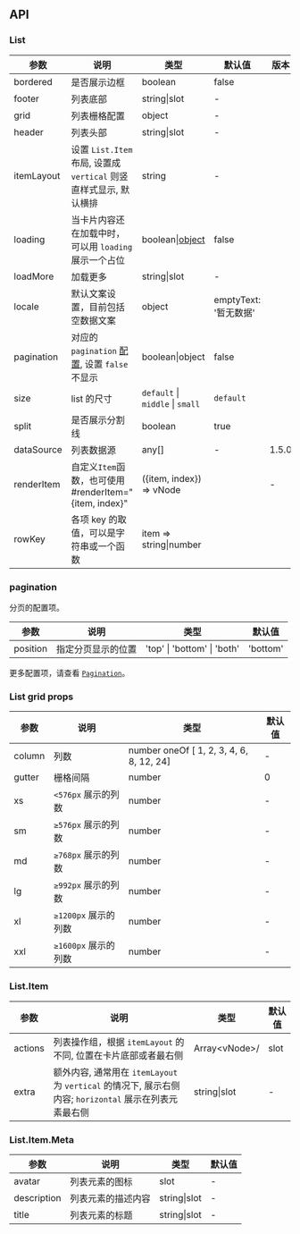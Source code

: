 ## API

### List

| 参数 | 说明 | 类型 | 默认值 | 版本 |
| --- | --- | --- | --- | --- |
| bordered | 是否展示边框 | boolean | false |  |
| footer | 列表底部 | string\|slot | - |  |
| grid | 列表栅格配置 | object | - |  |
| header | 列表头部 | string\|slot | - |  |
| itemLayout | 设置 `List.Item` 布局, 设置成 `vertical` 则竖直样式显示, 默认横排 | string | - |  |
| loading | 当卡片内容还在加载中时，可以用 `loading` 展示一个占位 | boolean\|[object](https://www.antdv.com/components/spin-cn/#API) | false |  |
| loadMore | 加载更多 | string\|slot | - |  |
| locale | 默认文案设置，目前包括空数据文案 | object | emptyText: '暂无数据' |  |
| pagination | 对应的 `pagination` [配置](https://www.antdv.com/components/pagination-cn/#API), 设置 `false` 不显示 | boolean\|object | false |  |
| size | list 的尺寸 | `default` \| `middle` \| `small` | `default` |  |
| split | 是否展示分割线 | boolean | true |  |
| dataSource | 列表数据源 | any[] | - | 1.5.0 |
| renderItem | 自定义`Item`函数，也可使用 #renderItem="{item, index}" | ({item, index}) => vNode |  | - |  |
| rowKey | 各项 key 的取值，可以是字符串或一个函数 | item => string\|number |  |  |

### pagination

分页的配置项。

| 参数     | 说明               | 类型                        | 默认值   |
| -------- | ------------------ | --------------------------- | -------- |
| position | 指定分页显示的位置 | 'top' \| 'bottom' \| 'both' | 'bottom' |

更多配置项，请查看 [`Pagination`](https://www.antdv.com/components/pagination-cn/#API)。

### List grid props

| 参数   | 说明                 | 类型                                     | 默认值 |
| ------ | -------------------- | ---------------------------------------- | ------ |
| column | 列数                 | number oneOf [ 1, 2, 3, 4, 6, 8, 12, 24] | -      |
| gutter | 栅格间隔             | number                                   | 0      |
| xs     | `<576px` 展示的列数  | number                                   | -      |
| sm     | `≥576px` 展示的列数  | number                                   | -      |
| md     | `≥768px` 展示的列数  | number                                   | -      |
| lg     | `≥992px` 展示的列数  | number                                   | -      |
| xl     | `≥1200px` 展示的列数 | number                                   | -      |
| xxl    | `≥1600px` 展示的列数 | number                                   | -      |

### List.Item

| 参数 | 说明 | 类型 | 默认值 |
| --- | --- | --- | --- |
| actions | 列表操作组，根据 `itemLayout` 的不同, 位置在卡片底部或者最右侧 | Array\<vNode>/ | slot | - |
| extra | 额外内容, 通常用在 `itemLayout` 为 `vertical` 的情况下, 展示右侧内容; `horizontal` 展示在列表元素最右侧 | string\|slot | - |

### List.Item.Meta

| 参数        | 说明               | 类型         | 默认值 |
| ----------- | ------------------ | ------------ | ------ |
| avatar      | 列表元素的图标     | slot         | -      |
| description | 列表元素的描述内容 | string\|slot | -      |
| title       | 列表元素的标题     | string\|slot | -      |
